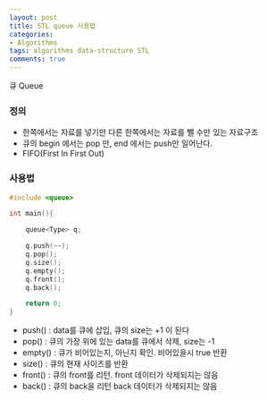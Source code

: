 ```yaml
---
layout: post
title: STL queue 사용법
categories:
- Algorithms
tags: algorithms data-structure STL
comments: true
---
```


큐 Queue

### 정의

- 한쪽에서는 자료를 넣기만 다른 한쪽에서는 자료를 뺄 수만 있는 자료구조
- 큐의 begin 에서는 pop 만, end 에서는 push만 일어난다.
- FIFO(First In First Out)

### 사용법

```c++
#include <queue>

int main(){

	queue<Type> q;

	q.push(~~);
	q.pop();
	q.size();
	q.empty();
	q.front();
	q.back();

	return 0;
}
```

- push() : data를 큐에 삽입, 큐의 size는 +1 이 된다
- pop() : 큐의 가장 위에 있는 data를 큐에서 삭제, size는 -1
- empty() : 큐가 비어있는지, 아닌지 확인. 비어있을시 true 반환
- size() : 큐의 현재 사이즈를 반환
- front() : 큐의 front를 리턴. front 데이터가 삭제되지는 않음
- back() : 큐의 back을 리턴 back 데이터가 삭제되지는 않음


